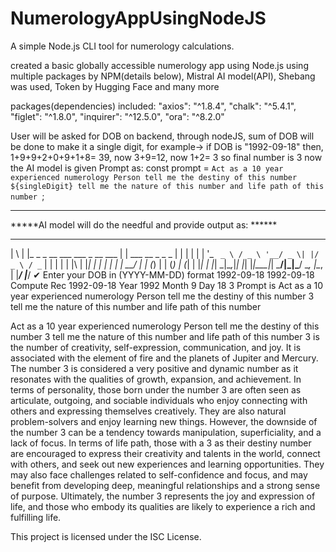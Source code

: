 # NumerologyAppUsingNodeJS
A simple Node.js CLI tool for numerology calculations.

created a basic globally accessible numerology app using Node.js using multiple packages by NPM(details below), Mistral AI model(API), Shebang was used, Token by Hugging Face and many more

packages(dependencies) included:  "axios": "^1.8.4",   "chalk": "^5.4.1",  "figlet": "^1.8.0",  "inquirer": "^12.5.0",  "ora": "^8.2.0"

User will be asked for DOB
on backend, through nodeJS, sum of DOB will be done to make it a single digit, for example-> if DOB is "1992-09-18" then,
1+9+9+2+0+9+1+8= 39, now 3+9=12, now 1+2= 3
so final number is 3
now the AI model is given Prompt as: const prompt = `Act as a 10 year experienced numerology Person
    tell me the destiny of this number ${singleDigit}
    tell me the nature of this number and life path of this number
    `;
________________________________________________________________________________________________________________________________________

*****AI model will do the needful and provide output as:  ******
  _   _                                _                   
 | \ | |_   _ _ __ ___   ___ _ __ ___ | | ___   __ _ _   _ 
 |  \| | | | | '_ ` _ \ / _ \ '__/ _ \| |/ _ \ / _` | | | |
 | |\  | |_| | | | | | |  __/ | | (_) | | (_) | (_| | |_| |
 |_| \_|\__,_|_| |_| |_|\___|_|  \___/|_|\___/ \__, |\__, |
                                               |___/ |___/ 
✔ Enter your DOB in (YYYY-MM-DD) format 1992-09-18
1992-09-18
Compute Rec 1992-09-18
Year 1992 Month 9 Day 18
3
Prompt is Act as a 10 year experienced numerology Person
    tell me the destiny of this number 3
    tell me the nature of this number and life path of this number
    
Act as a 10 year experienced numerology Person
    tell me the destiny of this number 3
    tell me the nature of this number and life path of this number
    3 is the number of creativity, self-expression, communication, and joy. It is associated with the element of fire and the planets of Jupiter and Mercury. The number 3 is considered a very positive and dynamic number as it resonates with the qualities of growth, expansion, and achievement. In terms of personality, those born under the number 3 are often seen as articulate, outgoing, and sociable individuals who enjoy connecting with others and expressing themselves creatively. They are also natural problem-solvers and enjoy learning new things. However, the downside of the number 3 can be a tendency towards manipulation, superficiality, and a lack of focus. In terms of life path, those with a 3 as their destiny number are encouraged to express their creativity and talents in the world, connect with others, and seek out new experiences and learning opportunities. They may also face challenges related to self-confidence and focus, and may benefit from developing deep, meaningful relationships and a strong sense of purpose. Ultimately, the number 3 represents the joy and expression of life, and those who embody its qualities are likely to experience a rich and fulfilling life.


This project is licensed under the ISC License. 

    
